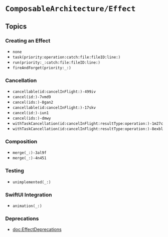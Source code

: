 # ``ComposableArchitecture/Effect``

## Topics

### Creating an Effect

- ``none``
- ``task(priority:operation:catch:file:fileID:line:)``
- ``run(priority:_:catch:file:fileID:line:)``
- ``fireAndForget(priority:_:)``

### Cancellation

- ``cancellable(id:cancelInFlight:)-499iv``
- ``cancel(id:)-7vmd9``
- ``cancel(ids:)-8gan2``
- ``cancellable(id:cancelInFlight:)-17skv``
- ``cancel(id:)-iun1``
- ``cancel(ids:)-dmwy``
- ``withTaskCancellation(id:cancelInFlight:resultType:operation:)-1m27c``
- ``withTaskCancellation(id:cancelInFlight:resultType:operation:)-8exbl``

### Composition

<!--NB: DocC bug prevents the following from being resolved-->
<!--- ``map(_:)``-->
- ``merge(_:)-3al9f``
- ``merge(_:)-4n451``

### Testing

- ``unimplemented(_:)``

### SwiftUI Integration

- ``animation(_:)``

### Deprecations

- <doc:EffectDeprecations>
